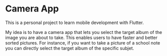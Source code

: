 # Camera App

This is a personal project to learn mobile development with Flutter.

My idea is to have a camera app that lets you select the target album of the image you are about to take. This enables users to have faster and better sorted pictures. For instance, if you want to take a picture of a school note you can directly select the target album of the specific subjet. 
